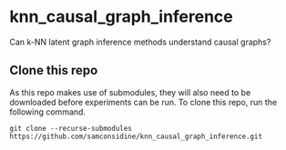 # knn_causal_graph_inference
Can k-NN latent graph inference methods understand causal graphs?

## Clone this repo
As this repo makes use of submodules, they will also need to be downloaded before experiments can be run. To clone this repo, run the following command.

```
git clone --recurse-submodules https://github.com/samconsidine/knn_causal_graph_inference.git
```

